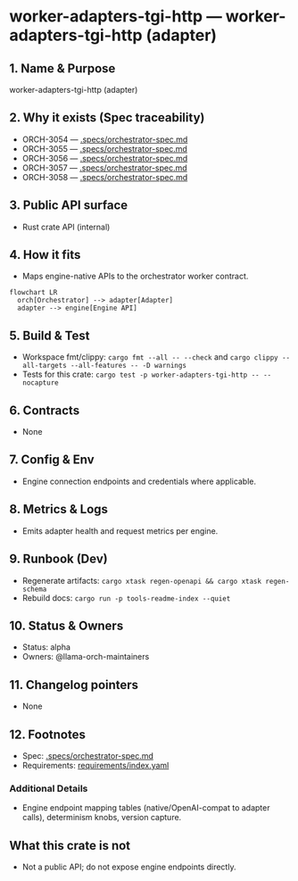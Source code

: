# worker-adapters-tgi-http — worker-adapters-tgi-http (adapter)

## 1. Name & Purpose

worker-adapters-tgi-http (adapter)

## 2. Why it exists (Spec traceability)

- ORCH-3054 — [.specs/orchestrator-spec.md](../../.specs/orchestrator-spec.md#orch-3054)
- ORCH-3055 — [.specs/orchestrator-spec.md](../../.specs/orchestrator-spec.md#orch-3055)
- ORCH-3056 — [.specs/orchestrator-spec.md](../../.specs/orchestrator-spec.md#orch-3056)
- ORCH-3057 — [.specs/orchestrator-spec.md](../../.specs/orchestrator-spec.md#orch-3057)
- ORCH-3058 — [.specs/orchestrator-spec.md](../../.specs/orchestrator-spec.md#orch-3058)


## 3. Public API surface

- Rust crate API (internal)

## 4. How it fits

- Maps engine-native APIs to the orchestrator worker contract.

```mermaid
flowchart LR
  orch[Orchestrator] --> adapter[Adapter]
  adapter --> engine[Engine API]
```

## 5. Build & Test

- Workspace fmt/clippy: `cargo fmt --all -- --check` and `cargo clippy --all-targets --all-features
-- -D warnings`
- Tests for this crate: `cargo test -p worker-adapters-tgi-http -- --nocapture`


## 6. Contracts

- None


## 7. Config & Env

- Engine connection endpoints and credentials where applicable.

## 8. Metrics & Logs

- Emits adapter health and request metrics per engine.

## 9. Runbook (Dev)

- Regenerate artifacts: `cargo xtask regen-openapi && cargo xtask regen-schema`
- Rebuild docs: `cargo run -p tools-readme-index --quiet`


## 10. Status & Owners

- Status: alpha
- Owners: @llama-orch-maintainers

## 11. Changelog pointers

- None

## 12. Footnotes

- Spec: [.specs/orchestrator-spec.md](../../.specs/orchestrator-spec.md)
- Requirements: [requirements/index.yaml](../../requirements/index.yaml)

### Additional Details
- Engine endpoint mapping tables (native/OpenAI-compat to adapter calls), determinism knobs,
version capture.


## What this crate is not

- Not a public API; do not expose engine endpoints directly.
